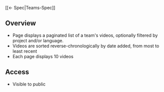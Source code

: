 [[← Spec|Teams-Spec]]

## Overview

* Page displays a paginated list of a team's videos, optionally filtered by project and/or language.
* Videos are sorted reverse-chronologically by date added, from most to least recent
* Each page displays 10 videos

## Access

* Visible to public